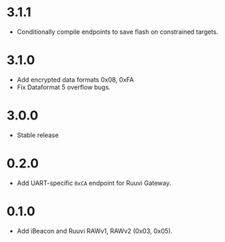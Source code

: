 # 3.1.1
 - Conditionally compile endpoints to save flash on constrained targets.

# 3.1.0
 - Add encrypted data formats 0x08, 0xFA
 - Fix Dataformat 5 overflow bugs.

# 3.0.0
 - Stable release

# 0.2.0
 - Add UART-specific `0xCA` endpoint for Ruuvi Gateway.

# 0.1.0
 - Add iBeacon and Ruuvi RAWv1, RAWv2 (0x03, 0x05).
